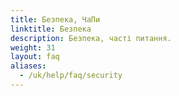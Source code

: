 ```yaml
---
title: Безпека, ЧаПи
linktitle: Безпека
description: Безпека, часті питання.
weight: 31
layout: faq
aliases:
  - /uk/help/faq/security
---
```

